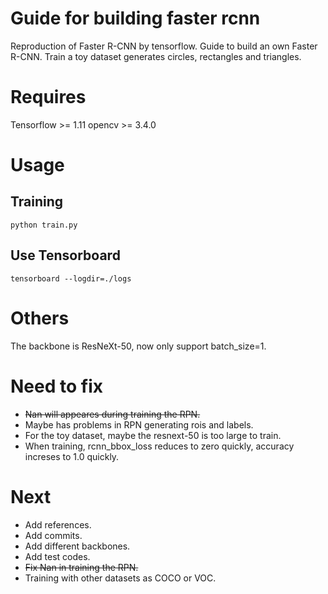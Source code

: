 # Guide for building faster rcnn
Reproduction of Faster R-CNN by tensorflow. Guide to build an own Faster R-CNN.
Train a toy dataset generates circles, rectangles and triangles.

# Requires
Tensorflow >= 1.11
opencv >= 3.4.0

# Usage
## Training
`
python train.py
`
## Use Tensorboard
`
tensorboard --logdir=./logs
`

# Others
The backbone is ResNeXt-50, now only support batch_size=1.

# Need to fix
* ~~Nan will appeares during training the RPN.~~
* Maybe has problems in RPN generating rois and labels.
* For the toy dataset, maybe the resnext-50 is too large to train.
* When training, rcnn_bbox_loss reduces to zero quickly, accuracy increses to 1.0 quickly.

# Next
* Add references.
* Add commits.
* Add different backbones.
* Add test codes.
* ~~Fix Nan in training the RPN.~~
* Training with other datasets as COCO or VOC.
